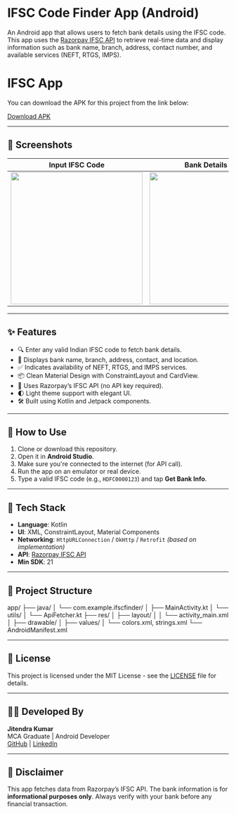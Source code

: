 # IFSC Code Finder App (Android)

An Android app that allows users to fetch bank details using the IFSC code. This app uses the [Razorpay IFSC API](https://ifsc.razorpay.com/) to retrieve real-time data and display information such as bank name, branch, address, contact number, and available services (NEFT, RTGS, IMPS).

# IFSC App

You can download the APK for this project from the link below:

[Download APK](https://drive.google.com/file/d/1E8vRtqJ98cpGkn3qltfrW6C3tEMb-K8h/view?usp=sharing)


---

## 📱 Screenshots

| Input IFSC Code | Bank Details View |
|-----------------|-------------------|
| <img src="https://github.com/user-attachments/assets/a960df56-e3ba-4ced-ba18-afe72995f2c4" width="300"/> | <img src="https://github.com/user-attachments/assets/585fd351-d647-449d-830d-69021527b035" width="300"/> |

---

## ✨ Features

- 🔍 Enter any valid Indian IFSC code to fetch bank details.
- 📄 Displays bank name, branch, address, contact, and location.
- ✅ Indicates availability of NEFT, RTGS, and IMPS services.
- 📦 Clean Material Design with ConstraintLayout and CardView.
- 📶 Uses Razorpay’s IFSC API (no API key required).
- 🌓 Light theme support with elegant UI.
- 🛠 Built using Kotlin and Jetpack components.

---

## 🚀 How to Use

1. Clone or download this repository.
2. Open it in **Android Studio**.
3. Make sure you're connected to the internet (for API call).
4. Run the app on an emulator or real device.
5. Type a valid IFSC code (e.g., `HDFC0000123`) and tap **Get Bank Info**.

---

## 🔧 Tech Stack

- **Language**: Kotlin
- **UI**: XML, ConstraintLayout, Material Components
- **Networking**: `HttpURLConnection` / `OkHttp` / `Retrofit` *(based on implementation)*
- **API**: [Razorpay IFSC API](https://ifsc.razorpay.com/)
- **Min SDK**: 21

---

## 📁 Project Structure

app/
├── java/
│ └── com.example.ifscfinder/
│ ├── MainActivity.kt
│ └── utils/
│ └── ApiFetcher.kt
├── res/
│ ├── layout/
│ │ └── activity_main.xml
│ ├── drawable/
│ ├── values/
│ └── colors.xml, strings.xml
└── AndroidManifest.xml


---

## 📜 License

This project is licensed under the MIT License - see the [LICENSE](LICENSE) file for details.

---

## 👨‍💻 Developed By

**Jitendra Kumar**  
MCA Graduate | Android Developer  
[GitHub](https://github.com/jitendrakumar07) | [LinkedIn](https://www.linkedin.com/in/jitendrakumar77/)

---

## 📝 Disclaimer

This app fetches data from Razorpay’s IFSC API. The bank information is for **informational purposes only**. Always verify with your bank before any financial transaction.
